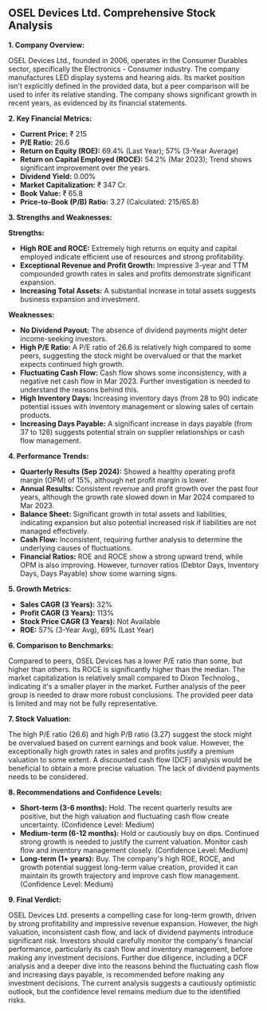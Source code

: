 ## OSEL Devices Ltd. Comprehensive Stock Analysis

**1. Company Overview:**

OSEL Devices Ltd., founded in 2006, operates in the Consumer Durables sector, specifically the Electronics - Consumer industry.  The company manufactures LED display systems and hearing aids.  Its market position isn't explicitly defined in the provided data, but a peer comparison will be used to infer its relative standing.  The company shows significant growth in recent years, as evidenced by its financial statements.

**2. Key Financial Metrics:**

* **Current Price:** ₹ 215
* **P/E Ratio:** 26.6
* **Return on Equity (ROE):** 69.4% (Last Year); 57% (3-Year Average)
* **Return on Capital Employed (ROCE):** 54.2% (Mar 2023);  Trend shows significant improvement over the years.
* **Dividend Yield:** 0.00%
* **Market Capitalization:** ₹ 347 Cr.
* **Book Value:** ₹ 65.8
* **Price-to-Book (P/B) Ratio:** 3.27 (Calculated: 215/65.8)


**3. Strengths and Weaknesses:**

**Strengths:**

* **High ROE and ROCE:**  Extremely high returns on equity and capital employed indicate efficient use of resources and strong profitability.
* **Exceptional Revenue and Profit Growth:**  Impressive 3-year and TTM compounded growth rates in sales and profits demonstrate significant expansion.
* **Increasing Total Assets:**  A substantial increase in total assets suggests business expansion and investment.

**Weaknesses:**

* **No Dividend Payout:** The absence of dividend payments might deter income-seeking investors.
* **High P/E Ratio:** A P/E ratio of 26.6 is relatively high compared to some peers, suggesting the stock might be overvalued or that the market expects continued high growth.
* **Fluctuating Cash Flow:** Cash flow shows some inconsistency, with a negative net cash flow in Mar 2023.  Further investigation is needed to understand the reasons behind this.
* **High Inventory Days:** Increasing inventory days (from 28 to 90) indicate potential issues with inventory management or slowing sales of certain products.
* **Increasing Days Payable:**  A significant increase in days payable (from 37 to 128) suggests potential strain on supplier relationships or cash flow management.


**4. Performance Trends:**

* **Quarterly Results (Sep 2024):** Showed a healthy operating profit margin (OPM) of 15%, although net profit margin is lower.
* **Annual Results:**  Consistent revenue and profit growth over the past four years, although the growth rate slowed down in Mar 2024 compared to Mar 2023.
* **Balance Sheet:**  Significant growth in total assets and liabilities, indicating expansion but also potential increased risk if liabilities are not managed effectively.
* **Cash Flow:**  Inconsistent, requiring further analysis to determine the underlying causes of fluctuations.
* **Financial Ratios:**  ROE and ROCE show a strong upward trend, while OPM is also improving.  However, turnover ratios (Debtor Days, Inventory Days, Days Payable) show some warning signs.


**5. Growth Metrics:**

* **Sales CAGR (3 Years):** 32%
* **Profit CAGR (3 Years):** 113%
* **Stock Price CAGR (3 Years):** Not Available
* **ROE:** 57% (3-Year Avg), 69% (Last Year)


**6. Comparison to Benchmarks:**

Compared to peers, OSEL Devices has a lower P/E ratio than some, but higher than others.  Its ROCE is significantly higher than the median.  The market capitalization is relatively small compared to Dixon Technolog., indicating it's a smaller player in the market.  Further analysis of the peer group is needed to draw more robust conclusions.  The provided peer data is limited and may not be fully representative.

**7. Stock Valuation:**

The high P/E ratio (26.6) and high P/B ratio (3.27) suggest the stock might be overvalued based on current earnings and book value. However, the exceptionally high growth rates in sales and profits justify a premium valuation to some extent.  A discounted cash flow (DCF) analysis would be beneficial to obtain a more precise valuation.  The lack of dividend payments needs to be considered.

**8. Recommendations and Confidence Levels:**

* **Short-term (3-6 months):** Hold.  The recent quarterly results are positive, but the high valuation and fluctuating cash flow create uncertainty.  (Confidence Level: Medium)
* **Medium-term (6-12 months):**  Hold or cautiously buy on dips.  Continued strong growth is needed to justify the current valuation.  Monitor cash flow and inventory management closely. (Confidence Level: Medium)
* **Long-term (1+ years):**  Buy.  The company's high ROE, ROCE, and growth potential suggest long-term value creation, provided it can maintain its growth trajectory and improve cash flow management. (Confidence Level: Medium)


**9. Final Verdict:**

OSEL Devices Ltd. presents a compelling case for long-term growth, driven by strong profitability and impressive revenue expansion. However, the high valuation, inconsistent cash flow, and lack of dividend payments introduce significant risk.  Investors should carefully monitor the company's financial performance, particularly its cash flow and inventory management, before making any investment decisions.  Further due diligence, including a DCF analysis and a deeper dive into the reasons behind the fluctuating cash flow and increasing days payable, is recommended before making any investment decisions.  The current analysis suggests a cautiously optimistic outlook, but the confidence level remains medium due to the identified risks.
